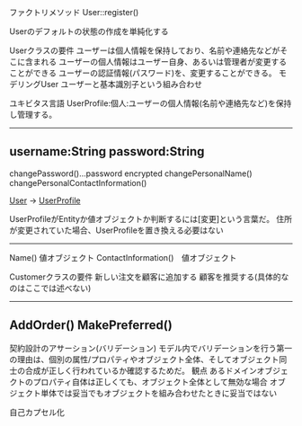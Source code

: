 ファクトリメソッド
User::register()

Userのデフォルトの状態の作成を単純化する


Userクラスの要件
ユーザーは個人情報を保持しており、名前や連絡先などがそこに含まれる
ユーザーの個人情報はユーザー自身、あるいは管理者が変更することができる
ユーザーの認証情報(パスワード)を、変更することができる。
モデリングUser
ユーザーと基本識別子という組み合わせ

ユキビタス言語
UserProfile:個人:ユーザーの個人情報(名前や連絡先など)を保持し管理する。

[User]:Entity
---------------------
username:String
password:String
---------------------
changePassword()...password encrypted
changePersonalName()
changePersonalContactInformation()

[User] → [UserProfile]

UserProfileがEntityか値オブジェクトか判断するには[変更]という言葉だ。
住所が変更されていた場合、UserProfileを置き換える必要はない

[UserProfile]:Entity
---------------------
Name() 値オブジェクト
ContactInformation()　値オブジェクト

Customerクラスの要件
新しい注文を顧客に追加する
顧客を推奨する(具体的なのはここでは述べない)


[Customer]:Entity
---------------------
AddOrder()
MakePreferred()
---------------------

契約設計のアサーション(バリデーション)
モデル内でバリデーションを行う第一の理由は、個別の属性/プロパティやオブジェクト全体、そしてオブジェクト同士の合成が正しく行われているか確認するためだ。
観点
あるドメインオブジェクトのプロパティ自体は正しくても、オブジェクト全体として無効な場合
オブジェクト単体では妥当でもオブジェクトを組み合わせたときに妥当ではない

自己カプセル化